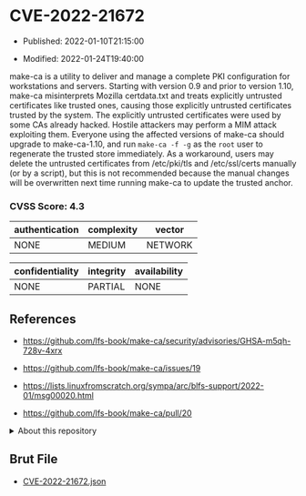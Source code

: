 # CVE-2022-21672

- Published: 2022-01-10T21:15:00

- Modified: 2022-01-24T19:40:00

make-ca is a utility to deliver and manage a complete PKI configuration for workstations and servers. Starting with version 0.9 and prior to version 1.10, make-ca misinterprets Mozilla certdata.txt and treats explicitly untrusted certificates like trusted ones, causing those explicitly untrusted certificates trusted by the system. The explicitly untrusted certificates were used by some CAs already hacked. Hostile attackers may perform a MIM attack exploiting them. Everyone using the affected versions of make-ca should upgrade to make-ca-1.10, and run `make-ca -f -g` as the `root` user to regenerate the trusted store immediately. As a workaround, users may delete the untrusted certificates from /etc/pki/tls and /etc/ssl/certs manually (or by a script), but this is not recommended because the manual changes will be overwritten next time running make-ca to update the trusted anchor.

### CVSS Score: **4.3**

| authentication | complexity | vector |
| --- | --- | --- |
| NONE | MEDIUM | NETWORK |

| confidentiality | integrity | availability |
| --- | --- | --- |
| NONE | PARTIAL | NONE |

## References

* https://github.com/lfs-book/make-ca/security/advisories/GHSA-m5qh-728v-4xrx

* https://github.com/lfs-book/make-ca/issues/19

* https://lists.linuxfromscratch.org/sympa/arc/blfs-support/2022-01/msg00020.html

* https://github.com/lfs-book/make-ca/pull/20

<details>
<summary>About this repository</summary> 

  This repository is part of the project [Live Hack CVE](https://github.com/Live-Hack-CVE). Main website can be found [www.live-hack.org](https://www.live-hack.org) 
  
  Made by [Sn0wAlice](https://github.com/Sn0wAlice) for the people that care about security and need to have a feed of the latest CVEs. Hope you enjoy it, don't forget to star the repo and follow me on [Twitter](https://twitter.com/Sn0wAlice) and [Github](https://github.com/Sn0wAlice). And that is my [personnal website](https://www.alice-snow.me/)

  - [Home Page](https://github.com/Live-Hack-CVE)
  - [Framework](https://github.com/Live-Hack-CVE/cve-framework)
  - [CVE database](https://github.com/Live-Hack-CVE/full_database)
  - [Changelog](https://github.com/Live-Hack-CVE/Changelog)
</details>

## Brut File

* [CVE-2022-21672.json](https://raw.githubusercontent.com/Live-Hack-CVE/full_database/main/cves/2022/CVE-2022-21672.json)

